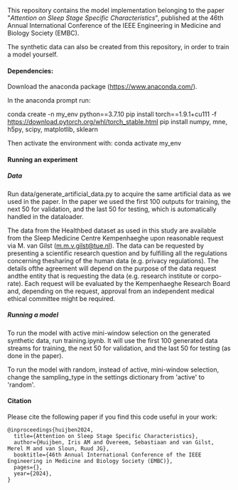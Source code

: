This repository contains the model implementation belonging to the paper "_Attention on Sleep Stage Specific Characteristics_", published at the 46th Annual International Conference of the IEEE Engineering in Medicine and Biology Society (EMBC).

The synthetic data can also be created from this repository, in order to train a model yourself. 

#### Dependencies:

Download the anaconda package (https://www.anaconda.com/).

In the anaconda prompt run:

conda create -n my_env python==3.7.10
pip install torch==1.9.1+cu111 -f https://download.pytorch.org/whl/torch_stable.html
pip install numpy, mne, h5py, scipy, matplotlib, sklearn

Then activate the environment with: conda activate my_env

#### Running an experiment

##### Data 
Run data/generate_artificial_data.py to acquire the same artificial data as we used in the paper.
In the paper we used the first 100 outputs for training, the next 50 for validation, and the last 50 for testing, which is automatically handled in the dataloader.

The data from the Healthbed dataset as used in this study are available from the Sleep Medicine Centre Kempenhaeghe upon reasonable request via M. van Gilst (m.m.v.gilst@tue.nl). The data can be requested by presenting a scientific research question and by fulfilling all the regulations concerning thesharing of the human data (e.g. privacy regulations). The details ofthe agreement will depend on the purpose of the data request andthe entity that is requesting the data (e.g. research institute or corpo-rate). Each request will be evaluated by the Kempenhaeghe Research Board and, depending on the request, approval from an independent medical ethical committee might be required.

##### Running a model
To run the model with active mini-window selection on the generated synthetic data, run training.ipynb.
It will use the first 100 generated data streams for training, the next 50 for validation, and the last 50 for testing (as done in the paper).

To run the model with random, instead of active, mini-window selection, change the sampling_type in the settings dictionary from 'active' to 'random'. 

#### Citation
Please cite the following paper if you find this code useful in your work:

``` -->
@inproceedings{huijben2024,
  title={Attention on Sleep Stage Specific Characteristics},
  author={Huijben, Iris AM and Overeem, Sebastiaan and van Gilst, Merel M and van Sloun, Ruud JG}, 
  booktitle={46th Annual International Conference of the IEEE Engineering in Medicine and Biology Society (EMBC)},
  pages={},
  year={2024},
}
```
